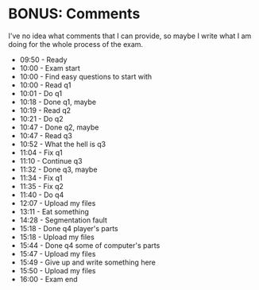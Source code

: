 # BONUS: Comments

I've no idea what comments that I can provide, so maybe I write what I am doing for the whole process of the exam.

* 09:50 - Ready
* 10:00 - Exam start
* 10:00 - Find easy questions to start with
* 10:00 - Read q1
* 10:01 - Do q1
* 10:18 - Done q1, maybe
* 10:19 - Read q2
* 10:21 - Do q2
* 10:47 - Done q2, maybe
* 10:47 - Read q3
* 10:52 - What the hell is q3
* 11:04 - Fix q1
* 11:10 - Continue q3
* 11:32 - Done q3, maybe
* 11:34 - Fix q1
* 11:35 - Fix q2
* 11:40 - Do q4
* 12:07 - Upload my files
* 13:11 - Eat something
* 14:28 - Segmentation fault
* 15:18 - Done q4 player's parts
* 15:18 - Upload my files
* 15:44 - Done q4 some of computer's parts
* 15:47 - Upload my files
* 15:49 - Give up and write something here
* 15:50 - Upload my files
* 16:00 - Exam end

